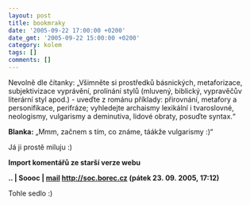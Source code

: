 ```yaml
---
layout: post
title: bookmraky
date: '2005-09-22 17:00:00 +0200'
date_gmt: '2005-09-22 15:00:00 +0200'
category: kolem
tags: []
comments: []
---
```

<p>Nevolně dle čítanky: &bdquo;Všimněte si prostředků básnických, metaforizace, subjektivizace vyprávění,
prolínání stylů (mluvený, biblický, vypravěčův literární styl apod.) - uveďte z
románu příklady: přirovnání, metafory a personifikace, perifráze; vyhledejte
archaismy lexikální i tvaroslovné, neologismy, vulgarismy a deminutiva, lidové
obraty, posuďte syntax.&ldquo; </p>
<p class="odsazeny"><strong>Blanka:</strong> &bdquo;Mmm, začnem s tím, co známe, táákže vulgarismy :)&ldquo;</p>
<p>Já ji prostě miluju :)</p>
<div class="import-komentaru">
<p><strong>Import komentářů ze starší verze webu</strong></p>
<div class="comment">
<p style="font-weight:bold"><span class="compredmet">..</span> | <span class="comname">Soooc</span> |  <a href="mailto:soc.borec.cz">mail</a>  <a href="http://soc.borec.cz">http://soc.borec.cz</a> (pátek&nbsp;23.&nbsp;09.&nbsp;2005,&nbsp;17:12)</p>
<p>Tohle sedlo :) </p>
</div>
</div>
